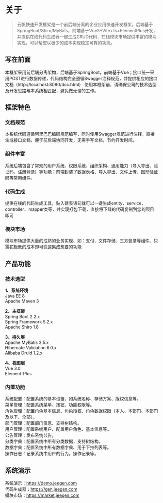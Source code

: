 # 关于

> 云帆快速开发框架是一个前后端分离的企业应用快速开发框架，后端基于SpringBoot/Shiro/MyBats，前端基于Vue3+Vite+Ts+ElementPlus开发，并提供在线代码生成器一键生成CRUD代码、在线模块市场提供丰富的模块实现，可以帮您以极少的成本实现稳定可靠的功能。


## 写在前面
本框架采用前后端分离架构，后端基于SpringBoot，前端基于Vue；接口统一采用POST进行数据传递，代码结构完全遵循Swagger注释规范，并提供相应的接口文档（http://localhost:8080/doc.html）
使用本框架前，请确保公司的技术选型及开发思路与本系统相匹配，避免做无谓的工作。

## 框架特色
### 文档规范
本系统代码遵循阿里巴巴编码规范编写，同时使用Swagger规范进行注释，直接生成接口文档，便于前后端协同开发，无需手写文档，节约开发时间。
### 组件丰富
系统后端包含了常规的用户系统、权限系统、组织架构、通用能力（导入导出、验证码、注册登录）等功能；前端封装了数据表格、导入导出、文件上传、图形验证码等常用组件。
### 代码生成
提供在线的代码生成工具，贴入建表语句就可以一键生成entity、service、controller、mapper类等，并实现打包下载，直接将下载的代码复制到您的项目即可
### 模块市场
模块市场提供大量的成熟的业务实现、如：支付、文件存储、三方登录等组件、只需花极低的成本即可快速集成想要的功能

## 产品功能


### 技术选型
**1、系统环境**      
Java EE 8    
Apache Maven 3

**2、主框架**   
Spring Boot 2.2.x       
Spring Framework 5.2.x      
Apache Shiro 1.8

**3、持久层**   
Apache MyBatis 3.5.x    
Hibernate Validation 6.0.x      
Alibaba Druid 1.2.x

**4、视图层**   
Vue 3.0      
Element-Plus


### 内置功能
系统配置：配置系统的基本设置、如系统名称、存储方案、版权信息等。        
菜单管理：配置系统菜单、按钮、功能权限等。       
角色管理：配置角色基本信息、角色授权、角色数据权限（本人、本部门、本部门及以下、全部）。     
部门管理：配置部门信息、支持树结构。      
用户管理：配置系统用户、配置用户角色、基本信息等。       
公告管理：发布系统公告。        
分类字典：配置系统中所有分类数据，支持树结构。     
数据字典：配置系统中所有数据字典、用于下拉列表等。       
操作日志：记录系统中用户的行为，操作记录等。




## 系统演示
系统演示：https://demo.jeegen.com     
代码生成器：https://gen.jeegen.com    
模块市场：https://market.jeegen.com
